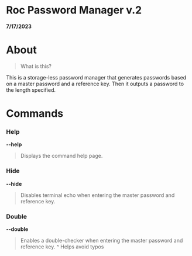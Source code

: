 # Roc Password Manager v.2
**7/17/2023**

# About
> What is this?

This is a storage-less password manager that generates passwords based on a master password and a reference key. Then it outputs a password to the length specified.

# Commands
### Help
**--help**
> Displays the command help page.

### Hide
**--hide**
> Disables terminal echo when entering the master password and reference key.

### Double
**--double**
> Enables a double-checker when entering the master password and reference key.
> ^ Helps avoid typos
